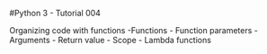 #Python 3 - Tutorial 004

Organizing code with functions
  -Functions
    - Function parameters
      - Arguments
      - Return value
      - Scope
    - Lambda functions